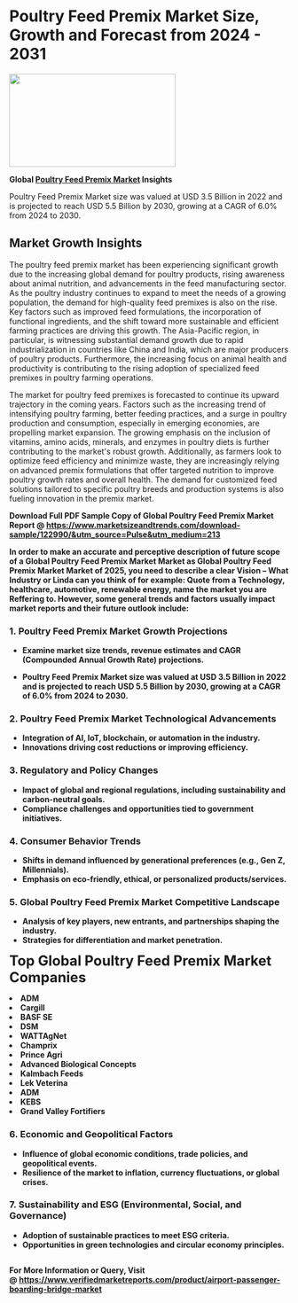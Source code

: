 <H1>Poultry Feed Premix Market Size, Growth and Forecast from 2024 - 2031</H1><img class="aligncenter size-medium wp-image-584254" src="https://thirdeyenews.in/wp-content/uploads/2024/09/Global-Market-Research-300x168.jpeg" alt="" width="300" height="168" /><p><strong>Global&nbsp;<a href="https://www.marketsizeandtrends.com/download-sample/122990/&amp;utm_source=Pulse&amp;utm_medium=213">Poultry Feed Premix Market</a> Insights</strong></p><p>Poultry Feed Premix Market size was valued at USD 3.5 Billion in 2022 and is projected to reach USD 5.5 Billion by 2030, growing at a CAGR of 6.0% from 2024 to 2030.</p><p><h2>Market Growth Insights</h2> <p>The poultry feed premix market has been experiencing significant growth due to the increasing global demand for poultry products, rising awareness about animal nutrition, and advancements in the feed manufacturing sector. As the poultry industry continues to expand to meet the needs of a growing population, the demand for high-quality feed premixes is also on the rise. Key factors such as improved feed formulations, the incorporation of functional ingredients, and the shift toward more sustainable and efficient farming practices are driving this growth. The Asia-Pacific region, in particular, is witnessing substantial demand growth due to rapid industrialization in countries like China and India, which are major producers of poultry products. Furthermore, the increasing focus on animal health and productivity is contributing to the rising adoption of specialized feed premixes in poultry farming operations.</p> <p><strong></strong></p> <p>The market for poultry feed premixes is forecasted to continue its upward trajectory in the coming years. Factors such as the increasing trend of intensifying poultry farming, better feeding practices, and a surge in poultry production and consumption, especially in emerging economies, are propelling market expansion. The growing emphasis on the inclusion of vitamins, amino acids, minerals, and enzymes in poultry diets is further contributing to the market's robust growth. Additionally, as farmers look to optimize feed efficiency and minimize waste, they are increasingly relying on advanced premix formulations that offer targeted nutrition to improve poultry growth rates and overall health. The demand for customized feed solutions tailored to specific poultry breeds and production systems is also fueling innovation in the premix market.</p> <p><strong></p><p><span class=""><strong>Download Full PDF Sample Copy of Global Poultry Feed Premix Market Report</strong> @ <a href="https://www.marketsizeandtrends.com/download-sample/122990/&amp;utm_source=Pulse&amp;utm_medium=213" target="_blank">https://www.marketsizeandtrends.com/download-sample/122990/&amp;utm_source=Pulse&amp;utm_medium=213</a></span></p><p>In order to make an accurate and perceptive description of future scope of a Global&nbsp;Poultry Feed Premix Market Market as Global&nbsp;Poultry Feed Premix Market Market of 2025, you need to describe a clear Vision &ndash; What Industry or Linda can you think of for example: Quote from a Technology, healthcare, automotive, renewable energy, name the market you are Reffering to. However, some general trends and factors usually impact market reports and their future outlook include:</p><h3>1.&nbsp;<strong>Poultry Feed Premix Market Growth Projections</strong></h3><ul><li>Examine market size trends, revenue estimates and CAGR (Compounded Annual Growth Rate) projections.</li><li><p>Poultry Feed Premix Market size was valued at USD 3.5 Billion in 2022 and is projected to reach USD 5.5 Billion by 2030, growing at a CAGR of 6.0% from 2024 to 2030.</p></li></ul><h3>2.&nbsp;<strong>Poultry Feed Premix Market Technological Advancements</strong></h3><ul><li>Integration of AI, IoT, blockchain, or automation in the industry.</li><li>Innovations driving cost reductions or improving efficiency.</li></ul><h3>3.&nbsp;<strong>Regulatory and Policy Changes</strong></h3><ul><li>Impact of global and regional regulations, including sustainability and carbon-neutral goals.</li><li>Compliance challenges and opportunities tied to government initiatives.</li></ul><h3>4.&nbsp;<strong>Consumer Behavior Trends</strong></h3><ul><li>Shifts in demand influenced by generational preferences (e.g., Gen Z, Millennials).</li><li>Emphasis on eco-friendly, ethical, or personalized products/services.</li></ul><h3>5.&nbsp;<strong>Global Poultry Feed Premix Market Competitive Landscape</strong></h3><ul><li>Analysis of key players, new entrants, and partnerships shaping the industry.</li><li>Strategies for differentiation and market penetration.</li></ul><p data-pm-slice="1 1 []"><span style="color: inherit; font-family: inherit; font-size: 25px;">Top Global Poultry Feed Premix Market Companies</span></p><div class="" data-test-id=""><p><li>ADM</li><li> Cargill</li><li> BASF SE</li><li> DSM</li><li> WATTAgNet</li><li> Champrix</li><li> Prince Agri</li><li> Advanced Biological Concepts</li><li> Kalmbach Feeds</li><li> Lek Veterina</li><li> ADM</li><li> KEBS</li><li> Grand Valley Fortifiers</li></p></div><h3>6.&nbsp;<strong>Economic and Geopolitical Factors</strong></h3><ul><li>Influence of global economic conditions, trade policies, and geopolitical events.</li><li>Resilience of the market to inflation, currency fluctuations, or global crises.</li></ul><h3>7.&nbsp;<strong>Sustainability and ESG (Environmental, Social, and Governance)</strong></h3><ul><li>Adoption of sustainable practices to meet ESG criteria.</li><li>Opportunities in green technologies and circular economy principles.</li></ul><h2><strong style="font-size: 14px;">For More Information or Query, Visit @&nbsp;</strong><a style="background-color: #ffffff; font-size: 14px;" href="https://www.marketsizeandtrends.com/report/poultry-feed-premix-market/" target="_blank">https://www.verifiedmarketreports.com/product/airport-passenger-boarding-bridge-market</a></h2>
